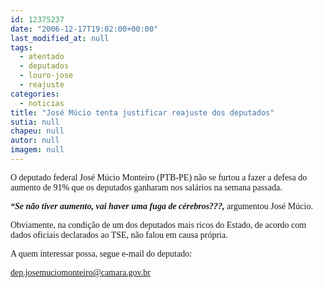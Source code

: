 ```yaml
---
id: 12375237
date: "2006-12-17T19:02:00+00:00"
last_modified_at: null
tags:
  - atentado
  - deputados
  - louro-jose
  - reajuste
categories:
  - noticias
title: "José Múcio tenta justificar reajuste dos deputados"
sutia: null
chapeu: null
autor: null
imagem: null
---
```

<p><P><FONT face=Verdana>O deputado federal José Múcio Monteiro (PTB-PE) não se furtou a fazer a defesa do aumento de 91% que os deputados ganharam nos salários na semana passada.</FONT></P></p>
<p><P><FONT face=Verdana><STRONG><EM>“Se não tiver aumento, vai haver uma fuga de cérebros???,</EM></STRONG> argumentou José Múcio.<BR></FONT></P></p>
<p><P><FONT face=Verdana>Obviamente, na condição de um dos deputados mais ricos do Estado, de acordo com dados oficiais declarados ao TSE, não falou em causa própria.</FONT></P></p>
<p><P class=MsoNormal style=\"MARGIN: 0cm 0cm 0pt\"><FONT face=Verdana>A quem interessar possa, segue e-mail do deputado:</FONT></P></p>
<p><P class=MsoNormal style=\"MARGIN: 0cm 0cm 0pt\"><A href=\"mailto:dep.josemuciomonteiro@camara.gov.br\"><FONT face=Verdana>dep.josemuciomonteiro@camara.gov.br</FONT></A><FONT face=Verdana><BR></FONT></P> </p>
